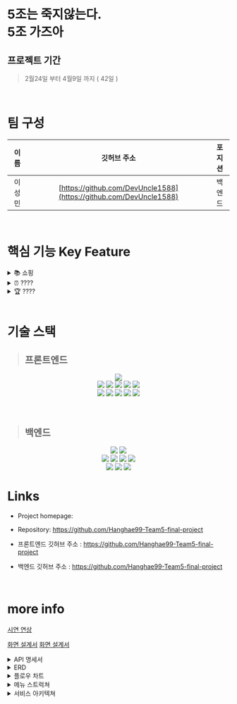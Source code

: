 <!-- 서비스 간략설명  -->

<h1 align="left"> 5조는 죽지않는다.<br/>5조 가즈아</h1>



## 프로젝트 기간
>2월24일 부터 4월9일 까지 ( 42일 )
<br>

# 팀 구성
| 이름     | 깃허브 주소                                                | 포지션     |
|:--------:|:----------------------------------------------------------:|:-----------:|
| 이성민 | [https://github.com/DevUncle1588](https://github.com/DevUncle1588)                     | 백엔드     |


<br>

# 핵심 기능 Key Feature

<details>
<summary>📚 쇼핑</summary>
<div markdown="1">
 <br>
   시계 쇼핑몰
</div>
</details>

<details>
<summary>⏰ ????</summary>
<div markdown="1">
<br>
   ??????
</div>
</details>
<details>
<summary>🏆 ????</summary>
<div markdown="1">
 <br>
   ????
</div>

</details>

<br>

# 기술 스택

> ## 프론트엔드
<p align="center">
<img src="https://img.shields.io/badge/github-181717?style=for-the-badge&logo=github&logoColor=white">
<br>
<img src="https://img.shields.io/badge/html-E34F26?style=for-the-badge&logo=html5&logoColor=white">
<img src="https://img.shields.io/badge/css-1572B6?style=for-the-badge&logo=css3&logoColor=white">
<img src="https://img.shields.io/badge/javascript-F7DF1E?style=for-the-badge&logo=javascript&logoColor=black">
<img src="https://img.shields.io/badge/React-61DAFB?style=for-the-badge&logo=React&logoColor=black">
<img src="https://img.shields.io/badge/Redux-764ABC?style=for-the-badge&logo=Redux&logoColor=white">
<br>
<img src="https://img.shields.io/badge/WebRTC-333333?style=for-the-badge&logo=WebRTC&logoColor=white">
<img src="https://img.shields.io/badge/Socket.io-010101?style=for-the-badge&logo=Socket.io&logoColor=white">
<img src="https://img.shields.io/badge/CloudFront-D05C4B?style=for-the-badge&logo=CloudFront&logoColor=white">
<img src="https://img.shields.io/badge/Route53-E68B49?style=for-the-badge&logo=Route53s&logoColor=white">
<img src="https://img.shields.io/badge/S3-569A31?style=for-the-badge&logo=S3&logoColor=white">
<br>
<br>
<br>

> ## 백엔드
<p align="center">
<img src="https://img.shields.io/badge/MySQL-4479A1?style=for-the-badge&logo=MySQL&logoColor=white">
<img src="https://img.shields.io/badge/sequelize-52B0E7?style=for-the-badge&logo=sequelize&logoColor=white">
<br>
<img src="https://img.shields.io/badge/WebRTC-333333?style=for-the-badge&logo=WebRTC&logoColor=white">
<img src="https://img.shields.io/badge/Socket.io-010101?style=for-the-badge&logo=Socket.io&logoColor=white">
<img src="https://img.shields.io/badge/github-181717?style=for-the-badge&logo=github&logoColor=white">
<img src="https://img.shields.io/badge/bcrypt-555555?style=for-the-badge&logo=bcrypt&logoColor=white">
<br>
 <img src="https://img.shields.io/badge/cors-FF253F?style=for-the-badge&logo=cors&logoColor=white">
 <img src="https://img.shields.io/badge/jwt-FB015B?style=for-the-badge&logo=jwt&logoColor=white">
<img src="https://img.shields.io/badge/AWS SDK-E68B49?style=for-the-badge&logo=AWS SDK&logoColor=white">

<br>

# Links

- Project homepage: 
- Repository: https://github.com/Hanghae99-Team5-final-project

- 프론트엔드 깃허브 주소 : https://github.com/Hanghae99-Team5-final-project
- 백엔드 깃허브 주소 : https://github.com/Hanghae99-Team5-final-project

<br>

# more info

[시연 연상](https://youtu.be)

[화면 설계서](https://docs.google.com/presentation/d/12mBOJ3qdnA5tRf_UqlA_nJANNIcfJNgknbsgitQzUrA/edit#slide=id.g11716dcbee3_1_5)
[화면 설계서](https://www.figma.com/file/LN3ELSLElG8cokJ2vBIYLV/%EC%8B%A4%EC%A0%84-5%EC%A1%B0-%EC%8A%A4%ED%86%A0%EB%A6%AC%EB%B3%B4%EB%93%9C?node-id=0%3A1)

<details>
<summary>API 명세서</summary>
<div markdown="1">
https://www.notion.so/5-API-d2ec887d838c43debb1d2cfca915c196
</div>
</details>

<details>
<summary>ERD</summary>
<div markdown="1">


</div>
</details>

<!-- 플로우 차트  -->
<details>
<summary>플로우 차트</summary>
<div markdown="1">

![flow_chart](링크넣기)

</div>
</details>

<!-- 메뉴 스트럭쳐  -->
<details>
<summary>메뉴 스트럭쳐</summary>
<div markdown="1">

![Menu Structure](링크넣기)

</div>
</details>

<!-- 아키텍쳐  -->
<details>
<summary>서비스 아키텍쳐</summary>
<div markdown="1">

![아키텍쳐](링크넣기)

</div>
</details>

